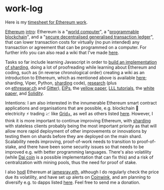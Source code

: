 # work-log
Here is my [timesheet for Ethereum work](https://docs.google.com/spreadsheets/d/1dDglpWBhWlPyv0tfDntPQc8F-yBsP41wFQnIKgwA068).

<a href="https://www.ethereum.org/" target="_blank" rel="noopener noreferrer">Ethereum</a> <a href="https://en.wikipedia.org/wiki/Ethereum" target="_blank" rel="noopener">intro</a>: Ethereum is a "<a href="https://m.youtube.com/watch?v=j23HnORQXvs" target="_blank" rel="noopener noreferrer">world computer</a>", a "<a href="http://ethdocs.org/en/latest/introduction/what-is-ethereum.html" target="_blank" rel="noopener noreferrer">programmable blockchain</a>", and a "<a href="https://github.com/ethereum/yellowpaper/pull/376" target="_blank" rel="noopener noreferrer">secure decentralised generalised transaction ledger</a>", that can lower transaction costs for virtually (no pun intended) any transaction or agreement that can be programmed on a computer. For further info you can also read a wiki that I've made <a href="https://github.com/ethereum/wiki/wiki/Ethereum-introduction" target="_blank" rel="noopener">here</a>.

Tasks so far include learning Javascript in order to [build an implementation of sharding](https://github.com/Drops-of-Diamond/Drops-of-Diamond), doing a lot of proofreading while learning about Ethereum and coding, such as (in reverse chronological order) creating a wiki as an introduction to Ethereum, which as mentioned above is available [here](https://github.com/ethereum/wiki/wiki/Ethereum-introduction); sharding, Viper, Python, <a href="https://github.com/ethereum/sharding" target="_blank" rel="noopener noreferrer">sharding</a> code), <a href="http://github.com/ethereum/research" target="_blank" rel="noopener noreferrer">research</a> (plus on <a href="http://ethresear.ch/" target="_blank" rel="noopener noreferrer">ethresear.ch</a> and <a href="https://gitter.im/ethereum/research" target="_blank" rel="noopener noreferrer">Gitter</a>), <a href="https://github.com/Ethereum/eips" target="_blank" rel="noopener noreferrer">EIPs</a>, the <a href="https://github.com/jamesray1/yellowpaper" target="_blank" rel="noopener noreferrer">yellow paper</a>, <a href="https://gist.github.com/Souptacular/fd197b1fac7c6d2660b0bef27a33ed40#lll-and-evm-stack-resources" target="_blank" rel="noopener noreferrer">LLL tutorials</a>, the <a href="https://github.com/ethereum/wiki/wiki/White-Paper" target="_blank" rel="noopener noreferrer">white paper,</a> and <a href="https://github.com/jamesray1/solidity" target="_blank" rel="noopener noreferrer">Solidity</a>.

Intentions: I am also interested in the innumerable Ethereum smart contract applications and organisations that are possible, e.g. blockchain 🔗 electricity ⚡ trading 📈 like <a href="https://gridplus.io/" target="_blank" rel="noopener noreferrer">Grid+</a>, as well as others listed <a href="https://github.com/jamesray1/Ethereum-introduction/wiki/Decentralized-applications-(dapps)" target="_blank" rel="noopener">here</a>. However, I think it is more important to continue improving Ethereum, with [sharding](https://github.com/ethereum/sharding/blob/develop/docs/doc.md) with stateless clients probably being the most important priority as that will allow more rapid deployment of other improvements or innovations by testing them on shards before they are deployed on the main shard. Scalability needs improving, proof-of-work needs to transition to proof-of-stake, and there have been some security issues so that needs to be improved e.g. with better programming languages. There's also volatility (while [Dai coin](https://makerdao.com/) is a possible implementation that can fix this) and a risk of centralization with mining pools, thus the need for proof of stake.

I also <a href="http://www.urbandictionary.com/define.php?term=hodl" target="_blank" rel="noopener">hodl</a> Ethereum at <a href="https://etherscan.io/enslookup?q=jamesray.eth" target="_blank" rel="noopener">jamesray.eth</a>, although I do regularly check the price due its volatility, and have set up alerts on [Coinwink](https://coinwink.com), and am planning to diversify e.g. to dapps listed [here](https://github.com/ethereum/wiki/wiki/Decentralized-apps-(dapps).md). Feel free to send me a donation.
